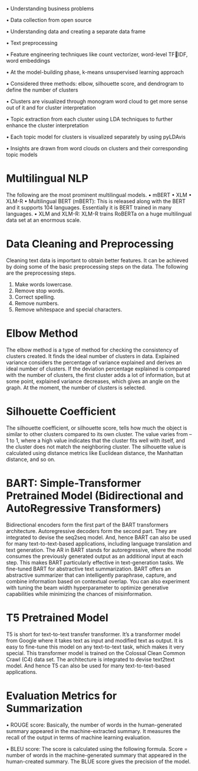 • Understanding business problems

• Data collection from open source

• Understanding data and creating a separate data frame

• Text preprocessing

• Feature engineering techniques like count vectorizer, word-level TFIDF, word embeddings

• At the model-building phase, k-means unsupervised learning approach

• Considered three methods: elbow, silhouette score, and dendrogram to define the number of clusters

• Clusters are visualized through monogram word cloud to get more sense out of it and for cluster interpretation

• Topic extraction from each cluster using LDA techniques to further enhance the cluster interpretation

• Each topic model for clusters is visualized separately by using pyLDAvis

• Insights are drawn from word clouds on clusters and their corresponding topic models

# Multilingual NLP
The following are the most prominent multilingual models.
• mBERT
• XLM
• XLM-R
• Multilingual BERT (mBERT): This is released along with the BERT and it supports 104 languages. Essentially it is BERT trained in many languages.
• XLM and XLM-R: XLM-R trains RoBERTa on a huge multilingual data set at an enormous scale.

# Data Cleaning and Preprocessing
Cleaning text data is important to obtain better features. It can be achieved by doing some of the basic preprocessing steps on the data.
The following are the preprocessing steps.
1. Make words lowercase.
2. Remove stop words.
3. Correct spelling.
4. Remove numbers.
5. Remove whitespace and special characters.

# Elbow Method
The elbow method is a type of method for checking the consistency of clusters created. It finds the ideal number of clusters in data. Explained variance considers the percentage of variance explained and derives an ideal number of clusters. If the deviation percentage explained is compared with the number of clusters, the first cluster adds a lot of information, but at some point, explained variance decreases, which gives an angle on the graph. At the moment, the number of clusters is selected.

# Silhouette Coefficient
The silhouette coefficient, or silhouette score, tells how much the object is similar to other clusters compared to its own cluster. The value varies from –1 to 1, where a high value indicates that the cluster fits well with itself, and the cluster does not match the neighboring cluster.
The silhouette value is calculated using distance metrics like Euclidean distance, the Manhattan distance, and so on.


# BART: Simple-Transformer Pretrained Model (Bidirectional and AutoRegressive Transformers) 
Bidirectional encoders form the first part of the BART transformers architecture. Autoregressive decoders form the second part. They are integrated to devise the seq2seq 
model. And, hence BART can also be used for many text-to-text-based applications, including language translation and text generation.
The AR in BART stands for autoregressive, where the model consumes the previously generated output as an additional input at each step.
This makes BART particularly effective in text-generation tasks. We fine-tuned BART for abstractive text summarization. BART offers an abstractive summarizer that can 
intelligently paraphrase, capture, and combine information based on contextual overlap. 
You can also experiment with tuning the beam width hyperparameter to optimize generative capabilities while minimizing the chances of misinformation.

# T5 Pretrained Model
T5 is short for text-to-text transfer transformer. It’s a transformer model from Google where it takes text as input and modified text as output. It is easy to fine-tune this model on any text-to-text task, which makes it very special.
This transformer model is trained on the Colossal Clean Common Crawl (C4) data set. The architecture is integrated to devise text2text model. And hence T5 can also be 
used for many text-to-text-based applications.

# Evaluation Metrics for Summarization
• ROUGE score: Basically, the number of words in the human-generated summary appeared in the machine-extracted summary. 
It measures the recall of the output in terms of machine learning evaluation.

• BLEU score: The score is calculated using the following formula.
Score = number of words in the machine-generated summary that appeared in the human-created summary.
The BLUE score gives the precision of the model.

